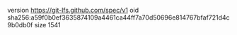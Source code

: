 version https://git-lfs.github.com/spec/v1
oid sha256:a59f0b0ef3635874109a4461ca44ff7a70d50696e814767bfaf721d4c9b0db0f
size 1541
